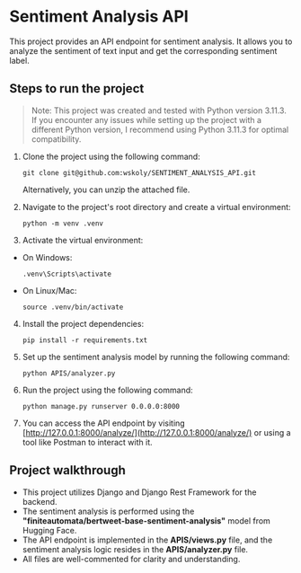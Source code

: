 

# Sentiment Analysis API

This project provides an API endpoint for sentiment analysis. It allows you to analyze the sentiment of text input and get the corresponding sentiment label.

## Steps to run the project

> Note: This project was created and tested with Python version 3.11.3.
> If you encounter any issues while setting up the project with a
> different Python version, I recommend using Python 3.11.3 for optimal
> compatibility.

1.  Clone the project using the following command:   
    ```
    git clone git@github.com:wskoly/SENTIMENT_ANALYSIS_API.git
    ``` 
    Alternatively, you can unzip the attached file.
    
2.  Navigate to the project's root directory and create a virtual environment:
    ```
    python -m venv .venv
    ``` 
    
3.  Activate the virtual environment:
   -   On Windows: 
	   ```
	   .venv\Scripts\activate
	   ``` 
   -   On Linux/Mac: 
	   ```
	   source .venv/bin/activate
	   ```
        
4.  Install the project dependencies:    
    ```
    pip install -r requirements.txt
    ``` 
    
5.  Set up the sentiment analysis model by running the following command:
    ```
    python APIS/analyzer.py
    ``` 
    
6.  Run the project using the following command:   
    ```
    python manage.py runserver 0.0.0.0:8000
    ``` 
    
7.  You can access the API endpoint by visiting [http://127.0.0.1:8000/analyze/](http://127.0.0.1:8000/analyze/) or using a tool like Postman to interact with it.
    

## Project walkthrough

-   This project utilizes Django and Django Rest Framework for the backend.
-   The sentiment analysis is performed using the **"finiteautomata/bertweet-base-sentiment-analysis"** model from Hugging Face.
-   The API endpoint is implemented in the **APIS/views.py** file, and the sentiment analysis logic resides in the **APIS/analyzer.py** file.
-   All files are well-commented for clarity and understanding.
